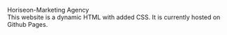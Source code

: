 Horiseon-Marketing Agency  
This website is a dynamic HTML with added CSS.
It is currently hosted on Github Pages.
